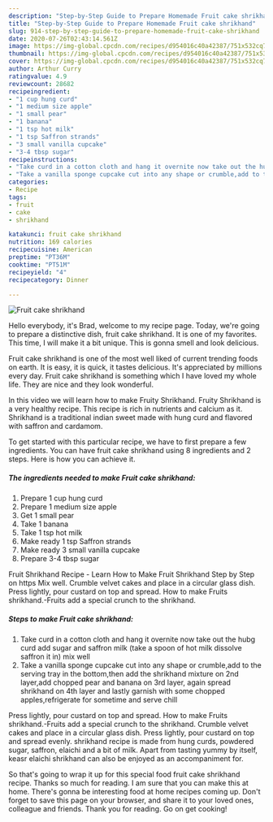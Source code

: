 ```yaml
---
description: "Step-by-Step Guide to Prepare Homemade Fruit cake shrikhand"
title: "Step-by-Step Guide to Prepare Homemade Fruit cake shrikhand"
slug: 914-step-by-step-guide-to-prepare-homemade-fruit-cake-shrikhand
date: 2020-07-26T02:43:14.561Z
image: https://img-global.cpcdn.com/recipes/d954016c40a42387/751x532cq70/fruit-cake-shrikhand-recipe-main-photo.jpg
thumbnail: https://img-global.cpcdn.com/recipes/d954016c40a42387/751x532cq70/fruit-cake-shrikhand-recipe-main-photo.jpg
cover: https://img-global.cpcdn.com/recipes/d954016c40a42387/751x532cq70/fruit-cake-shrikhand-recipe-main-photo.jpg
author: Arthur Curry
ratingvalue: 4.9
reviewcount: 28682
recipeingredient:
- "1 cup hung curd"
- "1 medium size apple"
- "1 small pear"
- "1 banana"
- "1 tsp hot milk"
- "1 tsp Saffron strands"
- "3 small vanilla cupcake"
- "3-4 tbsp sugar"
recipeinstructions:
- "Take curd in a cotton cloth and hang it overnite now take out the hubg curd add sugar and saffron milk (take a spoon of hot milk dissolve saffron it in) mix well"
- "Take a vanilla sponge cupcake cut into any shape or crumble,add to the serving tray in the bottom,then add the shrikhand mixture on 2nd layer,add chopped pear and banana on 3rd layer, again spread shrikhand on 4th layer and lastly garnish with some chopped apples,refrigerate for sometime and serve chill"
categories:
- Recipe
tags:
- fruit
- cake
- shrikhand

katakunci: fruit cake shrikhand 
nutrition: 169 calories
recipecuisine: American
preptime: "PT36M"
cooktime: "PT51M"
recipeyield: "4"
recipecategory: Dinner

---
```



![Fruit cake shrikhand](https://img-global.cpcdn.com/recipes/d954016c40a42387/751x532cq70/fruit-cake-shrikhand-recipe-main-photo.jpg)

Hello everybody, it's Brad, welcome to my recipe page. Today, we're going to prepare a distinctive dish, fruit cake shrikhand. It is one of my favorites. This time, I will make it a bit unique. This is gonna smell and look delicious.

Fruit cake shrikhand is one of the most well liked of current trending foods on earth. It is easy, it is quick, it tastes delicious. It's appreciated by millions every day. Fruit cake shrikhand is something which I have loved my whole life. They are nice and they look wonderful.

In this video we will learn how to make Fruity Shrikhand. Fruity Shrikhand is a very healthy recipe. This recipe is rich in nutrients and calcium as it. Shrikhand is a traditional indian sweet made with hung curd and flavored with saffron and cardamom.


To get started with this particular recipe, we have to first prepare a few ingredients. You can have fruit cake shrikhand using 8 ingredients and 2 steps. Here is how you can achieve it.

<!--inarticleads1-->

##### The ingredients needed to make Fruit cake shrikhand:

1. Prepare 1 cup hung curd
1. Prepare 1 medium size apple
1. Get 1 small pear
1. Take 1 banana
1. Take 1 tsp hot milk
1. Make ready 1 tsp Saffron strands
1. Make ready 3 small vanilla cupcake
1. Prepare 3-4 tbsp sugar


Fruit Shrikhand Recipe - Learn How to Make Fruit Shrikhand Step by Step on https Mix well. Crumble velvet cakes and place in a circular glass dish. Press lightly, pour custard on top and spread. How to make Fruits shrikhand.-Fruits add a special crunch to the shrikhand. 

<!--inarticleads2-->

##### Steps to make Fruit cake shrikhand:

1. Take curd in a cotton cloth and hang it overnite now take out the hubg curd add sugar and saffron milk (take a spoon of hot milk dissolve saffron it in) mix well
1. Take a vanilla sponge cupcake cut into any shape or crumble,add to the serving tray in the bottom,then add the shrikhand mixture on 2nd layer,add chopped pear and banana on 3rd layer, again spread shrikhand on 4th layer and lastly garnish with some chopped apples,refrigerate for sometime and serve chill


Press lightly, pour custard on top and spread. How to make Fruits shrikhand.-Fruits add a special crunch to the shrikhand. Crumble velvet cakes and place in a circular glass dish. Press lightly, pour custard on top and spread evenly. shrikhand recipe is made from hung curds, powdered sugar, saffron, elaichi and a bit of milk. Apart from tasting yummy by itself, keasr elaichi shrikhand can also be enjoyed as an accompaniment for. 

So that's going to wrap it up for this special food fruit cake shrikhand recipe. Thanks so much for reading. I am sure that you can make this at home. There's gonna be interesting food at home recipes coming up. Don't forget to save this page on your browser, and share it to your loved ones, colleague and friends. Thank you for reading. Go on get cooking!
